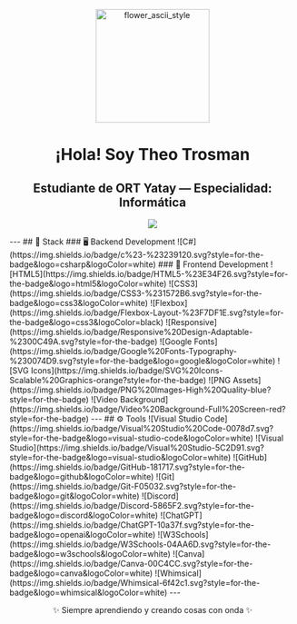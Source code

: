 <p align="center"> <img src="https://github.com/user-attachments/assets/743c92d9-cc3a-47cc-9785-45785f718e43" alt="flower_ascii_style" width="200"/> </p> <h1 align="center">¡Hola! Soy Theo Trosman</h1> <h2 align="center">Estudiante de ORT Yatay — Especialidad: Informática </h2> <p align="center"> <img src="https://github-readme-stats.vercel.app/api/top-langs/?username=Theotrosman&layout=compact&hide=TSQL&theme=chartreuse-light"> </p> --- ## 🧠 Stack ### 🖥️ Backend Development ![C#](https://img.shields.io/badge/c%23-%23239120.svg?style=for-the-badge&logo=csharp&logoColor=white) ### 🎨 Frontend Development ![HTML5](https://img.shields.io/badge/HTML5-%23E34F26.svg?style=for-the-badge&logo=html5&logoColor=white) ![CSS3](https://img.shields.io/badge/CSS3-%231572B6.svg?style=for-the-badge&logo=css3&logoColor=white) ![Flexbox](https://img.shields.io/badge/Flexbox-Layout-%23F7DF1E.svg?style=for-the-badge&logo=css3&logoColor=black) ![Responsive](https://img.shields.io/badge/Responsive%20Design-Adaptable-%2300C49A.svg?style=for-the-badge) ![Google Fonts](https://img.shields.io/badge/Google%20Fonts-Typography-%230074D9.svg?style=for-the-badge&logo=google&logoColor=white) ![SVG Icons](https://img.shields.io/badge/SVG%20Icons-Scalable%20Graphics-orange?style=for-the-badge) ![PNG Assets](https://img.shields.io/badge/PNG%20Images-High%20Quality-blue?style=for-the-badge) ![Video Background](https://img.shields.io/badge/Video%20Background-Full%20Screen-red?style=for-the-badge) --- ## ⚙️ Tools ![Visual Studio Code](https://img.shields.io/badge/Visual%20Studio%20Code-0078d7.svg?style=for-the-badge&logo=visual-studio-code&logoColor=white) ![Visual Studio](https://img.shields.io/badge/Visual%20Studio-5C2D91.svg?style=for-the-badge&logo=visual-studio&logoColor=white) ![GitHub](https://img.shields.io/badge/GitHub-181717.svg?style=for-the-badge&logo=github&logoColor=white) ![Git](https://img.shields.io/badge/Git-F05032.svg?style=for-the-badge&logo=git&logoColor=white) ![Discord](https://img.shields.io/badge/Discord-5865F2.svg?style=for-the-badge&logo=discord&logoColor=white) ![ChatGPT](https://img.shields.io/badge/ChatGPT-10a37f.svg?style=for-the-badge&logo=openai&logoColor=white) ![W3Schools](https://img.shields.io/badge/W3Schools-04AA6D.svg?style=for-the-badge&logo=w3schools&logoColor=white) ![Canva](https://img.shields.io/badge/Canva-00C4CC.svg?style=for-the-badge&logo=canva&logoColor=white) ![Whimsical](https://img.shields.io/badge/Whimsical-6f42c1.svg?style=for-the-badge&logo=whimsical&logoColor=white) --- <p align="center"> ✨ Siempre aprendiendo y creando cosas con onda ✨ </p>
